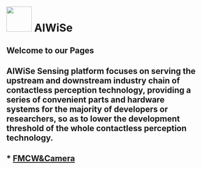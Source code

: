 #  <img src="https://raw.githubusercontent.com/evangg007/evangg007.github.io/master/img/AIWISE.png" width="66" height="66"/>  AIWiSe


## Welcome to our Pages  
 
## AIWiSe Sensing platform focuses on serving the upstream and downstream industry chain of contactless perception technology, providing a series of convenient parts and hardware systems for the majority of developers or researchers, so as to lower the development threshold of the whole contactless perception technology.  

## * [FMCW&Camera](https://deepwise888.github.io/AIWiSeDoc/FMCW&Camera/)


